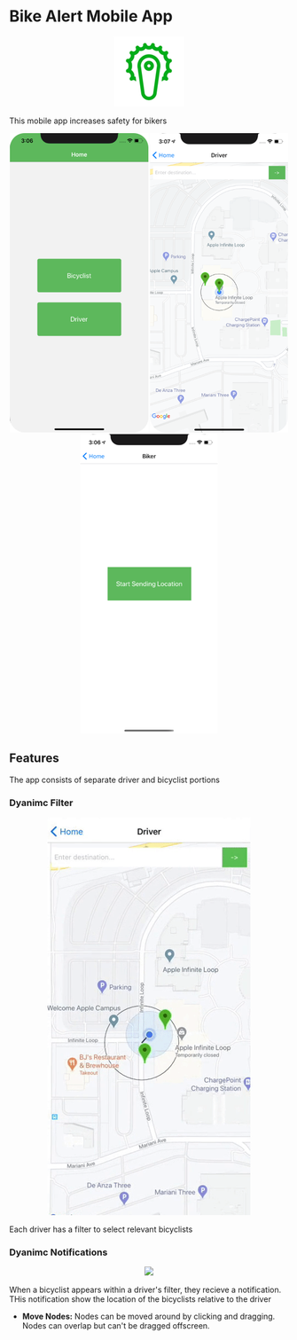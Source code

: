 # Bike Alert Mobile App

<p align="center"><img src="readmeFiles/appIcon.png?raw=true" /></p>

This mobile app increases safety for bikers

<p align="center">
  <img src="readmeFiles/mainPage.png?raw=true" />
  <img src="readmeFiles/mapInitial.png?raw=true" />
  <img src="readmeFiles/bikerInitial.png?raw=true" />
</p>

## Features

The app consists of separate driver and bicyclist portions

### Dyanimc Filter 

<p align="center"><img src="readmeFiles/workingFilter.gif?raw=true" /></p>

Each driver has a filter to select relevant bicyclists

### Dyanimc Notifications

<p align="center"><img src="readmeFiles/workingNotifications.gif?raw=true" /></p>

When a bicyclist appears within a driver's filter, they recieve a notification. THis notification show the location of the bicyclists relative to the driver

* __Move Nodes:__ Nodes can be moved around by clicking and dragging. Nodes can overlap but can't be dragged offscreen.

